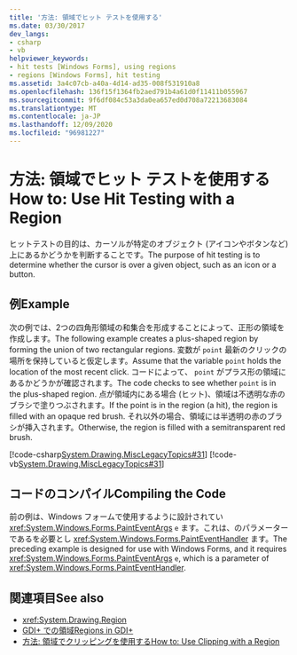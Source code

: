 ```yaml
---
title: '方法: 領域でヒット テストを使用する'
ms.date: 03/30/2017
dev_langs:
- csharp
- vb
helpviewer_keywords:
- hit tests [Windows Forms], using regions
- regions [Windows Forms], hit testing
ms.assetid: 3a4c07cb-a40a-4d14-ad35-008f531910a8
ms.openlocfilehash: 136f15f1364fb2aed791b4a61d0f11411b055967
ms.sourcegitcommit: 9f6df084c53a3da0ea657ed0d708a72213683084
ms.translationtype: MT
ms.contentlocale: ja-JP
ms.lasthandoff: 12/09/2020
ms.locfileid: "96981227"
---
```

# <a name="how-to-use-hit-testing-with-a-region"></a><span data-ttu-id="5c9b4-102">方法: 領域でヒット テストを使用する</span><span class="sxs-lookup"><span data-stu-id="5c9b4-102">How to: Use Hit Testing with a Region</span></span>
<span data-ttu-id="5c9b4-103">ヒットテストの目的は、カーソルが特定のオブジェクト (アイコンやボタンなど) 上にあるかどうかを判断することです。</span><span class="sxs-lookup"><span data-stu-id="5c9b4-103">The purpose of hit testing is to determine whether the cursor is over a given object, such as an icon or a button.</span></span>  
  
## <a name="example"></a><span data-ttu-id="5c9b4-104">例</span><span class="sxs-lookup"><span data-stu-id="5c9b4-104">Example</span></span>  
 <span data-ttu-id="5c9b4-105">次の例では、2つの四角形領域の和集合を形成することによって、正形の領域を作成します。</span><span class="sxs-lookup"><span data-stu-id="5c9b4-105">The following example creates a plus-shaped region by forming the union of two rectangular regions.</span></span> <span data-ttu-id="5c9b4-106">変数が `point` 最新のクリックの場所を保持していると仮定します。</span><span class="sxs-lookup"><span data-stu-id="5c9b4-106">Assume that the variable `point` holds the location of the most recent click.</span></span> <span data-ttu-id="5c9b4-107">コードによって、 `point` がプラス形の領域にあるかどうかが確認されます。</span><span class="sxs-lookup"><span data-stu-id="5c9b4-107">The code checks to see whether `point` is in the plus-shaped region.</span></span> <span data-ttu-id="5c9b4-108">点が領域内にある場合 (ヒット)、領域は不透明な赤のブラシで塗りつぶされます。</span><span class="sxs-lookup"><span data-stu-id="5c9b4-108">If the point is in the region (a hit), the region is filled with an opaque red brush.</span></span> <span data-ttu-id="5c9b4-109">それ以外の場合、領域には半透明の赤のブラシが挿入されます。</span><span class="sxs-lookup"><span data-stu-id="5c9b4-109">Otherwise, the region is filled with a semitransparent red brush.</span></span>  
  
 [!code-csharp[System.Drawing.MiscLegacyTopics#31](~/samples/snippets/csharp/VS_Snippets_Winforms/System.Drawing.MiscLegacyTopics/CS/Class1.cs#31)]
 [!code-vb[System.Drawing.MiscLegacyTopics#31](~/samples/snippets/visualbasic/VS_Snippets_Winforms/System.Drawing.MiscLegacyTopics/VB/Class1.vb#31)]  
  
## <a name="compiling-the-code"></a><span data-ttu-id="5c9b4-110">コードのコンパイル</span><span class="sxs-lookup"><span data-stu-id="5c9b4-110">Compiling the Code</span></span>  
 <span data-ttu-id="5c9b4-111">前の例は、Windows フォームで使用するように設計されてい <xref:System.Windows.Forms.PaintEventArgs> `e` ます。これは、のパラメーターであるを必要とし <xref:System.Windows.Forms.PaintEventHandler> ます。</span><span class="sxs-lookup"><span data-stu-id="5c9b4-111">The preceding example is designed for use with Windows Forms, and it requires <xref:System.Windows.Forms.PaintEventArgs> `e`, which is a parameter of <xref:System.Windows.Forms.PaintEventHandler>.</span></span>  
  
## <a name="see-also"></a><span data-ttu-id="5c9b4-112">関連項目</span><span class="sxs-lookup"><span data-stu-id="5c9b4-112">See also</span></span>

- <xref:System.Drawing.Region>
- [<span data-ttu-id="5c9b4-113">GDI+ での領域</span><span class="sxs-lookup"><span data-stu-id="5c9b4-113">Regions in GDI+</span></span>](regions-in-gdi.md)
- [<span data-ttu-id="5c9b4-114">方法: 領域でクリッピングを使用する</span><span class="sxs-lookup"><span data-stu-id="5c9b4-114">How to: Use Clipping with a Region</span></span>](how-to-use-clipping-with-a-region.md)
